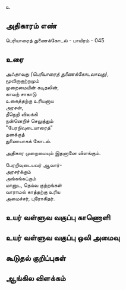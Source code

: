 உ


## அதிகாரம் எண்

பெரியாரைத் துணைக்கோடல் - பாயிரம் - 045

## உரை

அஃதாவது _(பெரியாரைத் துணைக்கோடலாவது)_,  
மூவிருகுற்றமும்  
முறைமையின் கடிதலின்,  
காவற் சாகாடு  
உகைத்தற்கு உரியனாய  
அரசன்,  
தீநெறி விலக்கி  
நன்னெறிச் செலுத்தும்  
"பேரறிவுடையாரைத்"  
தனக்குத்  
துணையாகக் கோடல்.  

அதிகார முறைமையும் இதனானே விளங்கும்.  

பேரறிவுடையவர் ஆவார்-  
அரசர்க்கும்  
அங்கங்கட்கும்  
மானுட, தெய்வ குற்றங்கள்  
வாராமல் காத்தற்கு உரிய  
அமைச்சர், புரோகிதர்.


## உயர் வள்ளுவ வகுப்பு காணொளி


## உயர் வள்ளுவ வகுப்பு ஒலி அமைவு 


## கூடுதல் குறிப்புகள்


## ஆங்கில விளக்கம்


